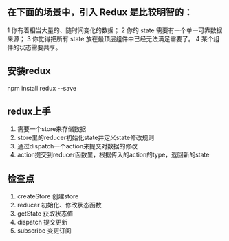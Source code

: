 ## 在下⾯的场景中，引⼊ Redux 是⽐较明智的：

1 你有着相当⼤量的、随时间变化的数据；
2 你的 state 需要有⼀个单⼀可靠数据来源；
3 你觉得把所有 state 放在最顶层组件中已经⽆法满⾜需要了。
4 某个组件的状态需要共享。


## 安装redux

npm install redux --save

## redux上⼿

1. 需要⼀个store来存储数据
2. store⾥的reducer初始化state并定义state修改规则
3. 通过dispatch⼀个action来提交对数据的修改
4. action提交到reducer函数⾥，根据传⼊的action的type，返回新的state

## 检查点

1. createStore 创建store
2. reducer 初始化、修改状态函数
3. getState 获取状态值
4. dispatch 提交更新
5. subscribe 变更订阅